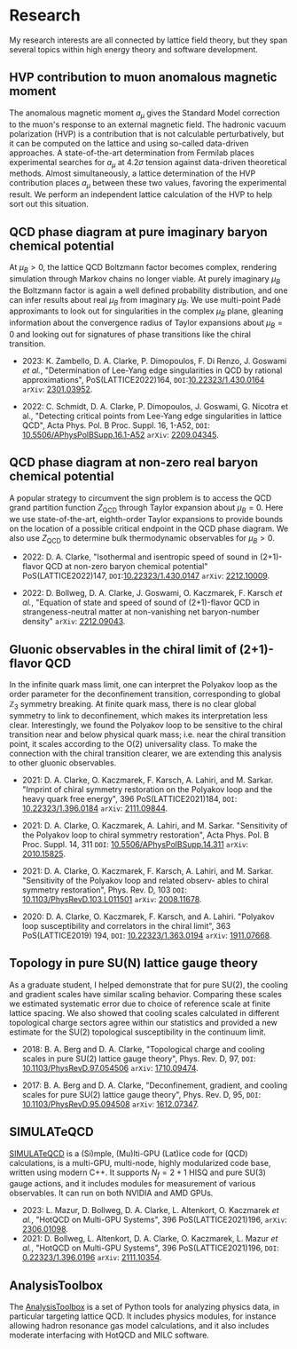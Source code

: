 # Research 

My research interests are all connected by lattice field theory, but they span several topics within high energy
theory and software development.

## HVP contribution to muon anomalous magnetic moment


The anomalous magnetic moment $a_\mu$ gives the Standard Model correction
to the muon's response to an external magnetic field. The hadronic vacuum
polarization (HVP) is a contribution that is not calculable perturbatively, but
it can be computed on the lattice and using so-called data-driven approaches.
A state-of-the-art determination from Fermilab places experimental
searches for $a_\mu$ at $4.2\sigma$ tension against data-driven theoretical
methods. Almost simultaneously, a lattice determination of the HVP contribution
places $a_\mu$ between these two values, favoring the experimental result.
We perform an independent lattice calculation of the HVP to help sort
out this situation.

## QCD phase diagram at pure imaginary baryon chemical potential

At $\mu_B>0$, the lattice QCD Boltzmann factor becomes complex, rendering
            simulation through Markov chains no longer viable.
            At purely imaginary $\mu_B$ the Boltzmann factor is again a well
            defined probability distribution, and one can infer results
            about real $\mu_B$ from imaginary $\mu_B$. We use multi-point
            Padé approximants to look out for singularities in the complex
            $\mu_B$ plane, gleaning information about the convergence radius
            of Taylor expansions about $\mu_B=0$ and looking out for signatures
            of phase transitions like the chiral transition.

- 2023: K. Zambello, D. A. Clarke, P. Dimopoulos, F. Di Renzo, J. Goswami _et
al._, "Determination of Lee-Yang edge singularities in QCD by rational
approximations", PoS(LATTICE2022)164, 
`DOI`:[10.22323/1.430.0164](https://doi.org/10.22323/1.430.0164)
`arXiv`: [2301.03952](https://arxiv.org/abs/2301.03952).

- 2022: C. Schmidt, D. A. Clarke, P. Dimopoulos, J. Goswami, G. Nicotra
et al., "Detecting critical points from Lee-Yang edge singularities in
lattice QCD", Acta Phys. Pol. B Proc. Suppl. 16, 1-A52, `DOI`:
[10.5506/APhysPolBSupp.16.1-A52](https://www.actaphys.uj.edu.pl/fulltext?series=Sup&vol=16&aid=1-A52) 
`arXiv`: [2209.04345](https://www.actaphys.uj.edu.pl/fulltext?series=Sup&vol=16&aid=1-A52).

## QCD phase diagram at non-zero real baryon chemical potential 

A popular strategy to circumvent the sign problem is to access the QCD grand
partition function $Z_{\text{QCD}}$ through Taylor expansion about $\mu_B=0$.
Here we use state-of-the-art, eighth-order Taylor expansions to provide bounds on the
location of a possible critical endpoint in the QCD phase diagram. We also use
$Z_{\text{QCD}}$ to determine bulk thermodynamic observables for $\mu_B>0$.

- 2022: D. A. Clarke, "Isothermal and isentropic speed of sound in (2+1)-flavor
QCD at non-zero baryon chemical potential" PoS(LATTICE2022)147,
`DOI`:[10.22323/1.430.0147](https://doi.org/10.22323/1.430.0147)
`arXiv`: [2212.10009](https://arxiv.org/abs/2212.10009).

- 2022: D. Bollweg, D. A. Clarke, J. Goswami, O. Kaczmarek, F. Karsch
_et al._, "Equation of state and speed of sound of (2+1)-flavor QCD
in strangeness-neutral matter at non-vanishing net baryon-number
density" `arXiv`: [2212.09043](https://arxiv.org/abs/2212.09043).

## Gluonic observables in the chiral limit of (2+1)-flavor QCD

  In the infinite quark mass limit, one can interpret the Polyakov loop
            as the order parameter for the deconfinement transition, corresponding to global
            $\mathbb{Z}_3$ symmetry breaking. At finite quark mass, there is no clear
            global symmetry to link to deconfinement, which makes its
            interpretation less clear. Interestingly, we found
            the Polyakov loop to be sensitive to the chiral transition near and
            below physical quark mass; i.e. near the chiral transition point,
            it scales according to the O(2) universality class. To make the
            connection with the chiral transition clearer, we are
            extending this analysis to other gluonic observables.

- 2021: D. A. Clarke, O. Kaczmarek, F. Karsch, A. Lahiri, and M. Sarkar.
"Imprint of chiral symmetry restoration on the Polyakov loop and
the heavy quark free energy", 396 PoS(LATTICE2021)184, `DOI`:
[10.22323/1.396.0184](https://pos.sissa.it/396/184/) 
`arXiv`: [2111.09844](https://arxiv.org/abs/2111.09844).

- 2021: D. A. Clarke, O. Kaczmarek, A. Lahiri, and M. Sarkar. "Sensitivity of
the Polyakov loop to chiral symmetry restoration", Acta Phys. Pol. B
Proc. Suppl. 14, 311 `DOI`: 
[10.5506/APhysPolBSupp.14.311](https://doi.org/10.5506/APhysPolBSupp.14.311) 
`arXiv`: [2010.15825](https://arxiv.org/abs/2010.15825).

- 2021: D. A. Clarke, O. Kaczmarek, F. Karsch, A. Lahiri, and M.
Sarkar. "Sensitivity of the Polyakov loop and related observ-
ables to chiral symmetry restoration", Phys. Rev. D, 103 `DOI`:
[10.1103/PhysRevD.103.L011501](https://doi.org/10.1103/PhysRevD.103.L011501) 
`arXiv`: [2008.11678](https://arxiv.org/abs/2008.11678).

- 2020: D. A. Clarke, O. Kaczmarek, F. Karsch, and A. Lahiri.
"Polyakov loop susceptibility and correlators in the chiral limit",
363 PoS(LATTICE2019) 194, `DOI`: 
[10.22323/1.363.0194](https://doi.org/10.22323/1.363.0194) 
`arXiv`: [1911.07668](https://arxiv.org/abs/1911.07668).


## Topology in pure SU(N) lattice gauge theory

As a graduate student, I helped demonstrate that for pure SU(2), the cooling
            and gradient scales have similar scaling behavior.
            Comparing these scales we estimated systematic error due to choice of 
            reference scale at finite lattice spacing.
            We also showed that cooling scales calculated in different topological 
            charge sectors agree within our statistics and provided a 
            new estimate for the SU(2) topological susceptibility in 
            the continuum limit.

- 2018: B. A. Berg and D. A. Clarke, "Topological charge and cooling scales
in pure SU(2) lattice gauge theory", Phys. Rev. D, 97, `DOI`:
[10.1103/PhysRevD.97.054506](https://journals.aps.org/prd/abstract/10.1103/PhysRevD.97.054506) 
`arXiv`: [1710.09474](https://arxiv.org/abs/1710.09474).

- 2017: B. A. Berg and D. A. Clarke, "Deconfinement, gradient, and cooling
scales for pure SU(2) lattice gauge theory", Phys. Rev. D, 95, `DOI`:
[10.1103/PhysRevD.95.094508](https://journals.aps.org/prd/abstract/10.1103/PhysRevD.95.094508) 
`arXiv`: [1612.07347](https://arxiv.org/abs/1612.07347).

## SIMULATeQCD

 [SIMULATeQCD](https://github.com/LatticeQCD/SIMULATeQCD) is a (Si)mple, (Mu)lti-GPU
            (Lat)ice code for (QCD) calculations, is a multi-GPU,
            multi-node, highly modularized code base, written using modern C++.
            It supports $N_f=2+1$ HISQ and pure SU(3) gauge actions, and it
            includes modules for measurement of various observables.
            It can run on both NVIDIA and AMD GPUs.

- 2023: L. Mazur, D. Bollweg, D. A. Clarke, L. Altenkort, O. Kaczmarek
_et al._,
      "HotQCD on Multi-GPU Systems",
      396 PoS(LATTICE2021)196,
      `arXiv`:
           [2306.01098](https://arxiv.org/abs/2306.01098).
- 2021: D. Bollweg, L. Altenkort, D. A. Clarke, O. Kaczmarek, L. Mazur
_et al._,
      "HotQCD on Multi-GPU Systems",
      396 PoS(LATTICE2021)196,
      `DOI`:
           [0.22323/1.396.0196](https://pos.sissa.it/396/196/)
      `arXiv`:
           [2111.10354](https://arxiv.org/abs/2111.10354).


## AnalysisToolbox

The [AnalysisToolbox](https://github.com/LatticeQCD/AnalysisToolbox) is a set of Python tools 
for analyzing physics data, in particular targeting lattice QCD. It includes physics modules,
for instance allowing hadron resonance gas model calculations, and it also includes moderate
interfacing with HotQCD and MILC software.
